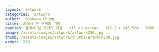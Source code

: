 ```yaml
---
layout:  artwork
categories:  artwork
author:  Seokwoo Chung
title:  꿈에서 본 두개의 기둥
caption: 꿈에서 본 두개의 기둥 _ oil on canvas _ 112.2 x 145.5cm _ 2008
image: /assets/images/artwork/artwork230.jpg
thumb: /assets/images/artwork/thumbs/artwork230.jpg
order:  230
---
```

